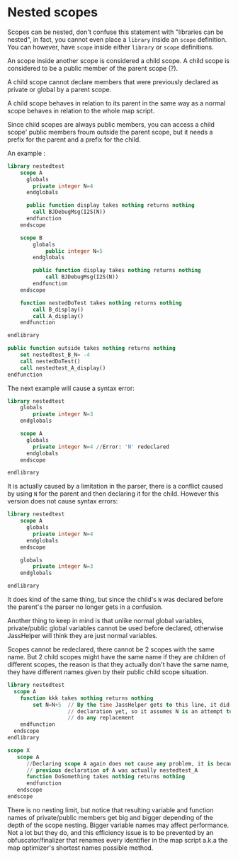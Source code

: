 # Nested scopes

Scopes can be nested, don&apos;t confuse this statement with &quot;libraries can be nested&quot;, in fact, you cannot
even place a `library` inside an `scope` definition. You can however, have `scope` inside either `library` or `scope`
definitions.

An scope inside another scope is considered a child scope. A child scope is considered to be a public member of the
parent scope (?).

A child scope cannot declare members that were previously declared as private or global by a parent scope.

A child scope behaves in relation to its parent in the same way as a normal scope behaves in relation to the whole map
script.

Since child scopes are always public members, you can access a child scope&apos; public members froum outside the parent
scope, but it needs a prefix for the parent and a prefix for the child.

An example :

```sql
library nestedtest
    scope A
      globals
        private integer N=4
      endglobals

      public function display takes nothing returns nothing
        call BJDebugMsg(I2S(N))
      endfunction
    endscope

    scope B
        globals
            public integer N=5
        endglobals

        public function display takes nothing returns nothing
            call BJDebugMsg(I2S(N))
        endfunction
    endscope

    function nestedDoTest takes nothing returns nothing
        call B_display()
        call A_display()
    endfunction

endlibrary

public function outside takes nothing returns nothing
    set nestedtest_B_N= -4
    call nestedDoTest()
    call nestedtest_A_display()
endfunction
```

The next example will cause a syntax error:

```sql
library nestedtest
    globals
        private integer N=3
    endglobals

    scope A
      globals
        private integer N=4 //Error: 'N' redeclared
      endglobals
    endscope

endlibrary
```

It is actually caused by a limitation in the parser, there is a conflict caused by using `N` for the parent and then
declaring it for the child. However this version does not cause syntax errors:

```sql
library nestedtest
    scope A
      globals
        private integer N=4
      endglobals
    endscope

    globals
        private integer N=3
    endglobals

endlibrary
```

It does kind of the same thing, but since the child's `N` was declared before the parent&apos;s the parser no
longer
gets in a confusion.

Another thing to keep in mind is that unlike normal global variables, private/public global variables cannot be used
before declared, otherwise JassHelper will think they are just normal variables.

Scopes cannot be redeclared, there cannot be 2 scopes with the same name. But 2 child scopes might have the same name if
they are children of different scopes, the reason is that they actually don&apos;t have the same name, they have
different names given by their public child scope situation.

```sql
library nestedtest
  scope A
    function kkk takes nothing returns nothing
        set N=N+5  // By the time JassHelper gets to this line, it did not see the private integer N
                   // declaration yet, so it assumes N is an attempt to use a global variable and does not
                   // do any replacement
    endfunction
  endscope
endlibrary

scope X
   scope A
      //Declaring scope A again does not cause any problem, it is because the scope is actually X_A , the
      // previous declaration of A was actually nestedtest_A
      function DoSomething takes nothing returns nothing
      endfunction
   endscope
endscope
```

There is no nesting limit, but notice that resulting variable and function names of private/public members get big and
bigger depending of the depth of the scope nesting. Bigger variable names may affect performance. Not a lot but they do,
and this efficiency issue is to be prevented by an obfuscator/finalizer that renames every identifier in the map script
a.k.a the map optimizer's shortest names possible method.